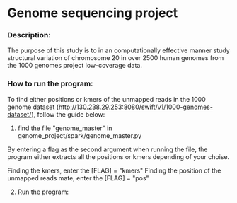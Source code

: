 # Genome sequencing project 

### Description: 
The purpose of this study is to in an computationally effective manner study structural variation of chromosome 20 in over 2500 human genomes from the 1000 genomes project low-coverage data.

### How to run the program: 
To find either positions or kmers of the unmapped reads in the 1000 genome dataset (http://130.238.29.253:8080/swift/v1/1000-genomes-dataset/), follow the guide below:

1. find the file "genome_master" in genome_project/spark/genome_master.py

By entering a flag as the second argument when running the file, the program either 
extracts all the positions or kmers depending of your choise. 

Finding the kmers, enter the [FLAG] = "kmers"
Finding the position of the unmapped reads mate, enter the [FLAG] = "pos"

2. Run the program: 
```python python genome_project [FLAG]
```







